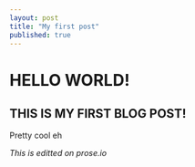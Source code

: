 ```yaml
---
layout: post
title: "My first post"
published: true
---
```



# HELLO WORLD!

## THIS IS MY FIRST BLOG POST!

Pretty cool eh

_This is editted on prose.io_
